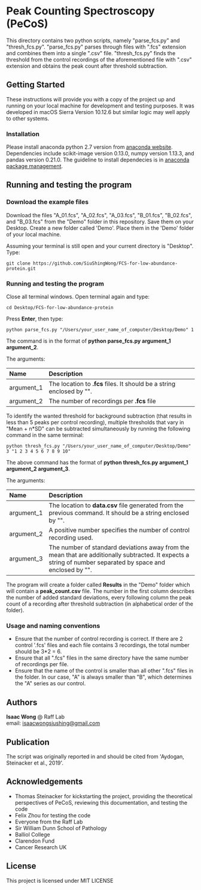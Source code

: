 # Peak Counting Spectroscopy (PeCoS)
This directory contains two python scripts, namely "parse_fcs.py" and "thresh_fcs.py". "parse_fcs.py" parses through files with ".fcs" extension and combines them into a single ".csv" file. "thresh_fcs.py" finds the threshold from the control recordings of the aforementioned file with ".csv" extension and obtains the peak count after threshold subtraction.

## Getting Started

These instructions will provide you with a copy of the project up and running on your local machine for development and testing purposes. It was developed in macOS Sierra Version 10.12.6 but similar logic may well apply to other systems.

### Installation

Please install anaconda python 2.7 version from [anaconda website](https://www.anaconda.com/download/#macos). Dependencies include scikit-image version 0.13.0, numpy version 1.13.3, and pandas version 0.21.0. The guideline to install dependecies is in [anaconda package management](https://conda.io/projects/conda/en/latest/user-guide/tasks/manage-pkgs.html).

## Running and testing the program

### Download the example files

Download the files "A_01.fcs", "A_02.fcs", "A_03.fcs", "B_01.fcs", "B_02.fcs", and "B_03.fcs" from the "Demo" folder in this repository. Save them on your Desktop. Create a new folder called 'Demo'. Place them in the 'Demo' folder of your local machine.

Assuming your terminal is still open and your current directory is "Desktop". Type:  
```
git clone https://github.com/SiuShingWong/FCS-for-low-abundance-protein.git
```

### Running and testing the program
Close all terminal windows. Open terminal again and type:  
```
cd Desktop/FCS-for-low-abundance-protein
```
Press **Enter**, then type:  
```
python parse_fcs.py "/Users/your_user_name_of_computer/Desktop/Demo" 1
```
The command is in the format of **python parse_fcs.py argument_1 argument_2**.

The arguments:

| Name | Description |
| :--- | :-------------------------------------------------------------------------------------------- |
| argument_1 | The location to **.fcs** files. It should be a string enclosed by "". |
| argument_2 | The number of recordings per **.fcs** file |
  
To identify the wanted threshold for background subtraction (that results in less than 5 peaks per control recording), multiple thresholds that vary in "Mean + n*SD" can be subtracted simultaneously by running the following command in the same terminal:  
```
python thresh_fcs.py "/Users/your_user_name_of_computer/Desktop/Demo" 3 "1 2 3 4 5 6 7 8 9 10"
```

The above command has the format of **python thresh_fcs.py argument_1 argument_2 argument_3**.

The arguments:
  
| Name | Description |
| :--- | :-------------------------------------------------------------------------------------------- |
| argument_1 | The location to **data.csv** file generated from the previous command. It should be a string enclosed by "". |
| argument_2 | A positive number specifies the number of control recording used. |
| argument_3 | The number of standard deviations away from the mean that are additionally subtracted. It expects a string of number separated by space and enclosed by "". | 
  
The program will create a folder called **Results** in the "Demo" folder which will contain a **peak_count.csv** file. The number in the first column describes the number of added standard deviations, every following column the peak count of a recording after threshold subtraction (in alphabetical order of the folder).   

### Usage and naming conventions
- Ensure that the number of control recording is correct. If there are 2 control '.fcs' files and each file contains 3 recordings, the total number should be 3*2 = 6. 
- Ensure that all ".fcs" files in the same directory have the same number of recordings per file.
- Ensure that the name of the control is smaller than all other ".fcs" files in the folder. In our case, "A" is always smaller than "B", which determines the "A" series as our control.

## Authors
**Isaac Wong** @ Raff Lab  
email: isaacwongsiushing@gmail.com

## Publication
The script was originally reported in and should be cited from 'Aydogan, Steinacker et al., 2019'.

## Acknowledgements
- Thomas Steinacker for kickstarting the project, providing the theoretical perspectives of PeCoS, reviewing this documentation, and testing the code
- Felix Zhou for testing the code
- Everyone from the Raff Lab
- Sir William Dunn School of Pathology
- Balliol College
- Clarendon Fund
- Cancer Research UK

## License
This project is licensed under MIT LICENSE
